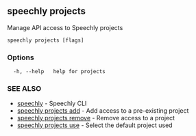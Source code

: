 ## speechly projects

Manage API access to Speechly projects

```
speechly projects [flags]
```

### Options

```
  -h, --help   help for projects
```

### SEE ALSO

* [speechly](speechly.md)	 - Speechly CLI
* [speechly projects add](speechly_projects_add.md)	 - Add access to a pre-existing project
* [speechly projects remove](speechly_projects_remove.md)	 - Remove access to a project
* [speechly projects use](speechly_projects_use.md)	 - Select the default project used

